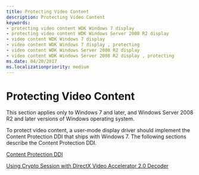 ```yaml
---
title: Protecting Video Content
description: Protecting Video Content
keywords:
- protecting video content WDK Windows 7 display
- protecting video content WDK Windows Server 2008 R2 display
- video content WDK Windows 7 display
- video content WDK Windows 7 display , protecting
- video content WDK Windows Server 2008 R2 display
- video content WDK Windows Server 2008 R2 display , protecting
ms.date: 04/20/2017
ms.localizationpriority: medium
---
```


# Protecting Video Content


This section applies only to Windows 7 and later, and Windows Server 2008 R2 and later versions of Windows operating system.

To protect video content, a user-mode display driver should implement the Content Protection DDI that ships with Windows 7. The following sections describe the Content Protection DDI.

[Content Protection DDI](content-protection-ddi.md)

[Using Crypto Session with DirectX Video Accelerator 2.0 Decoder](using-crypto-session-with-directx-video-accelerator-2-0-decoder.md)

 

 





